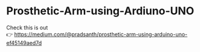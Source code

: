 # Prosthetic-Arm-using-Ardiuno-UNO

Check this is out  
👉
  https://medium.com/@pradsanth/prosthetic-arm-using-arduino-uno-ef45149aed7d

